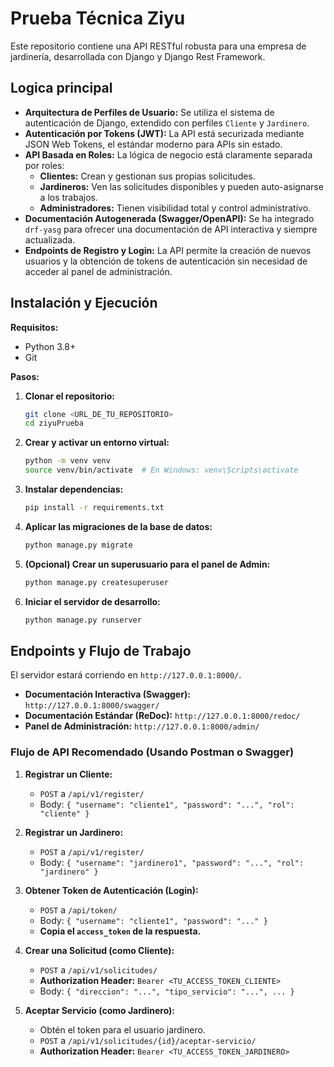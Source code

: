 # Prueba Técnica Ziyu

Este repositorio contiene una API RESTful robusta para una empresa de jardinería, desarrollada con Django y Django Rest Framework.

## Logica principal

- **Arquitectura de Perfiles de Usuario:** Se utiliza el sistema de autenticación de Django, extendido con perfiles `Cliente` y `Jardinero`.
- **Autenticación por Tokens (JWT):** La API está securizada mediante JSON Web Tokens, el estándar moderno para APIs sin estado.
- **API Basada en Roles:** La lógica de negocio está claramente separada por roles:
  - **Clientes:** Crean y gestionan sus propias solicitudes.
  - **Jardineros:** Ven las solicitudes disponibles y pueden auto-asignarse a los trabajos.
  - **Administradores:** Tienen visibilidad total y control administrativo.
- **Documentación Autogenerada (Swagger/OpenAPI):** Se ha integrado `drf-yasg` para ofrecer una documentación de API interactiva y siempre actualizada.
- **Endpoints de Registro y Login:** La API permite la creación de nuevos usuarios y la obtención de tokens de autenticación sin necesidad de acceder al panel de administración.

## Instalación y Ejecución

**Requisitos:**

- Python 3.8+
- Git

**Pasos:**

1.  **Clonar el repositorio:**

    ```bash
    git clone <URL_DE_TU_REPOSITORIO>
    cd ziyuPrueba
    ```

2.  **Crear y activar un entorno virtual:**

    ```bash
    python -m venv venv
    source venv/bin/activate  # En Windows: venv\Scripts\activate
    ```

3.  **Instalar dependencias:**

    ```bash
    pip install -r requirements.txt
    ```

4.  **Aplicar las migraciones de la base de datos:**

    ```bash
    python manage.py migrate
    ```

5.  **(Opcional) Crear un superusuario para el panel de Admin:**

    ```bash
    python manage.py createsuperuser
    ```

6.  **Iniciar el servidor de desarrollo:**
    ```bash
    python manage.py runserver
    ```

## Endpoints y Flujo de Trabajo

El servidor estará corriendo en `http://127.0.0.1:8000/`.

- **Documentación Interactiva (Swagger):** `http://127.0.0.1:8000/swagger/`
- **Documentación Estándar (ReDoc):** `http://127.0.0.1:8000/redoc/`
- **Panel de Administración:** `http://127.0.0.1:8000/admin/`

### Flujo de API Recomendado (Usando Postman o Swagger)

1.  **Registrar un Cliente:**

    - `POST` a `/api/v1/register/`
    - Body: `{ "username": "cliente1", "password": "...", "rol": "cliente" }`

2.  **Registrar un Jardinero:**

    - `POST` a `/api/v1/register/`
    - Body: `{ "username": "jardinero1", "password": "...", "rol": "jardinero" }`

3.  **Obtener Token de Autenticación (Login):**

    - `POST` a `/api/token/`
    - Body: `{ "username": "cliente1", "password": "..." }`
    - **Copia el `access_token` de la respuesta.**

4.  **Crear una Solicitud (como Cliente):**

    - `POST` a `/api/v1/solicitudes/`
    - **Authorization Header:** `Bearer <TU_ACCESS_TOKEN_CLIENTE>`
    - Body: `{ "direccion": "...", "tipo_servicio": "...", ... }`

5.  **Aceptar Servicio (como Jardinero):**
    - Obtén el token para el usuario jardinero.
    - `POST` a `/api/v1/solicitudes/{id}/aceptar-servicio/`
    - **Authorization Header:** `Bearer <TU_ACCESS_TOKEN_JARDINERO>`
